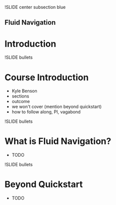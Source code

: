 !SLIDE center subsection blue

## Fluid Navigation
# Introduction

!SLIDE bullets

# Course Introduction

* Kyle Benson
* sections
* outcome
* we won't cover (mention beyond quickstart)
* how to follow along, PI, vagabond

!SLIDE bullets

# What is Fluid Navigation?

* TODO 

!SLIDE bullets

# Beyond Quickstart

* TODO
